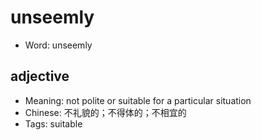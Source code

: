 # unseemly

- Word: unseemly

## adjective

- Meaning: not polite or suitable for a particular situation
- Chinese: 不礼貌的；不得体的；不相宜的
- Tags: suitable

